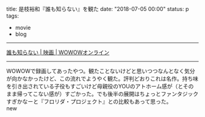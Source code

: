 title: 是枝裕和『誰も知らない』を観た
date: "2018-07-05 00:00"
status: p
tags:
- movie
- blog
---

[誰も知らない | 映画 | WOWOWオンライン](http://www.wowow.co.jp/detail/019522)<br>

---

WOWOWで録画してあったやつ。観たことないけどと思いつつなんとなく気分が向かなかったけど、この流れでようやく観た。評判どおりこれは名作。持ち味を引き出されている子役もすごいけど母親役のYOUのアトホーム感が（とそのまま帰ってこない感が）すごかった。でも後半の展開はちょっとファンタジックすぎかなーと『フロリダ・プロジェクト』との比較もあって思った。<br>
new 
